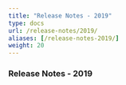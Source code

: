 ```yaml
---
title: "Release Notes - 2019"
type: docs
url: /release-notes/2019/
aliases: [/release-notes-2019/]
weight: 20
---
```


### Release Notes - 2019
